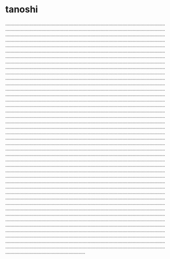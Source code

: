 # tanoshi
......................................................................................................................................................................................................................................................................................................................................................................................................................................................................................................................................................................................................................................................................................................................................................................................................................................................................................................................................................................................................................................................................................................................................................................................................................................................................................................................................................................................................................................................................................................................................................................................................................................................................................................................................................................................................................................................................................................................................................................................................................................................................................................................................................................................................................................................................................................................................................................................................................................................................................................................................................................................................................................................................................................................................................................................................................................................................................................................................................................................................................................................................................................................................................................................................................................................................................................................................................................................................................................................................................................................................................................................................................................................................................................................................................................................................................................................................................................................................................................................................................................................................................................................................................................................................................................................................................................................................................................................................................................................................................................................................................................................................................................................................................................................................................................................................................................................................................................................................................................................................................................................................................................................................................................................................................................................................................................................................................................................................................................................................................